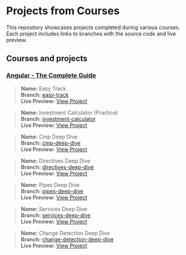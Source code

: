 # Projects from Courses

This repository showcases projects completed during various courses. Each project includes links to branches with the source code and live preview.

## Courses and projects

### [Angular - The Complete Guide](https://www.udemy.com/course/the-complete-guide-to-angular-2/)
> **Name:** Easy Track<br>
> **Branch:** [easy-track](https://github.com/kuzn5298/courses/tree/easy-track)<br>
> **Live Preview:** [View Project](https://courses.kuzn.dev/easy-track/)<br>

> **Name:** Investment Calculator (Practice)<br>
> **Branch:** [investment-calculator](https://github.com/kuzn5298/courses/tree/investment-calculator)<br>
> **Live Preview:** [View Project](https://courses.kuzn.dev/investment-calculator/)<br>

> **Name:** Cmp Deep Dive<br>
> **Branch:** [cmp-deep-dive](https://github.com/kuzn5298/courses/tree/cmp-deep-dive)<br>
> **Live Preview:** [View Project](https://courses.kuzn.dev/cmp-deep-dive/)<br>

> **Name:** Directives Deep Dive<br>
> **Branch:** [directives-deep-dive](https://github.com/kuzn5298/courses/tree/directives-deep-dive)<br>
> **Live Preview:** [View Project](https://courses.kuzn.dev/directives-deep-dive/)<br>

> **Name:** Pipes Deep Dive<br>
> **Branch:** [pipes-deep-dive](https://github.com/kuzn5298/courses/tree/pipes-deep-dive)<br>
> **Live Preview:** [View Project](https://courses.kuzn.dev/pipes-deep-dive/)<br>

> **Name:** Services Deep Dive<br>
> **Branch:** [services-deep-dive](https://github.com/kuzn5298/courses/tree/services-deep-dive)<br>
> **Live Preview:** [View Project](https://courses.kuzn.dev/services-deep-dive/)<br>

> **Name:** Change Detection Deep Dive<br>
> **Branch:** [change-detection-deep-dive](https://github.com/kuzn5298/courses/tree/change-detection-deep-dive)<br>
> **Live Preview:** [View Project](https://courses.kuzn.dev/change-detection-deep-dive/)<br>
